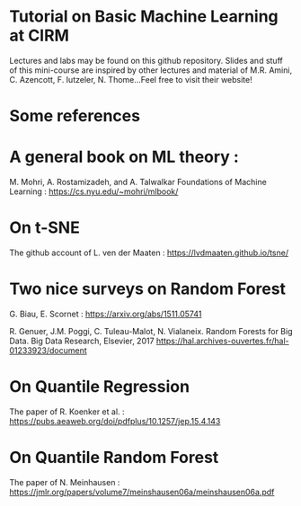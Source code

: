 # Tutorial on Basic Machine Learning at CIRM

Lectures and labs may be found on this github repository. Slides and stuff of this mini-course are inspired by other lectures and material of M.R. Amini, C. Azencott, F. Iutzeler, N. Thome...Feel free to visit their website! 

# Some references
# A general book on ML theory : 
M. Mohri, A. Rostamizadeh, and A. Talwalkar Foundations of Machine Learning : https://cs.nyu.edu/~mohri/mlbook/ 
# On t-SNE
The github account of L. ven der Maaten : https://lvdmaaten.github.io/tsne/
# Two nice surveys on Random Forest
G. Biau, E. Scornet : https://arxiv.org/abs/1511.05741

R. Genuer, J.M. Poggi, C. Tuleau-Malot, N. Vialaneix. Random Forests
for Big Data. Big Data Research, Elsevier, 2017 https://hal.archives-ouvertes.fr/hal-01233923/document
# On Quantile Regression
The paper of R. Koenker et al. : https://pubs.aeaweb.org/doi/pdfplus/10.1257/jep.15.4.143
# On Quantile Random Forest
The paper of N. Meinhausen : https://jmlr.org/papers/volume7/meinshausen06a/meinshausen06a.pdf

